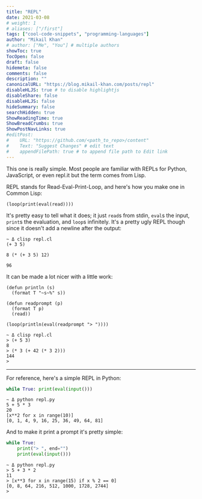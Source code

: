 ```yaml
---
title: "REPL"
date: 2021-03-08
# weight: 1
# aliases: ["/first"]
tags: ["cool-code-snippets", "programming-languages"]
author: "Mikail Khan"
# author: ["Me", "You"] # multiple authors
showToc: true
TocOpen: false
draft: false
hidemeta: false
comments: false
description: ""
canonicalURL: "https://blog.mikail-khan.com/posts/repl"
disableHLJS: true # to disable highlightjs
disableShare: false
disableHLJS: false
hideSummary: false
searchHidden: true
ShowReadingTime: true
ShowBreadCrumbs: true
ShowPostNavLinks: true
#editPost:
#    URL: "https://github.com/<path_to_repo>/content"
#    Text: "Suggest Changes" # edit text
#    appendFilePath: true # to append file path to Edit link
---
```


This one is really simple. Most people are familiar with REPLs for Python, JavaScript, or even repl.it but the term comes from Lisp.

REPL stands for Read-Eval-Print-Loop, and here's how you make one in Common Lisp:

```clisp
(loop(print(eval(read))))
```

It's pretty easy to tell what it does; it just `read`s from stdin, `eval`s the input, `print`s the evaluation, and `loop`s infinitely. It's a pretty ugly REPL though since it doesn't add a newline after the output:

```
~ Δ clisp repl.cl
(+ 3 5)

8 (* (+ 3 5) 12)

96
```

It can be made a lot nicer with a little work:

```clisp
(defun println (s)
  (format T "~s~%" s))

(defun readprompt (p)
  (format T p)
  (read))

(loop(println(eval(readprompt "> "))))
```

```
~ Δ clisp repl.cl
> (+ 5 3)
8
> (* 3 (+ 42 (* 3 2)))
144
>
```

___

For reference, here's a simple REPL in Python:

```py
while True: print(eval(input()))
```

```
~ Δ python repl.py
5 + 5 * 3
20
[x**2 for x in range(10)]
[0, 1, 4, 9, 16, 25, 36, 49, 64, 81]
```

And to make it print a prompt it's pretty simple:

```py
while True: 
    print("> ", end="")
    print(eval(input()))
```

```
~ Δ python repl.py
> 5 + 3 * 2
11
> [x**3 for x in range(15) if x % 2 == 0]
[0, 8, 64, 216, 512, 1000, 1728, 2744]
>
```
